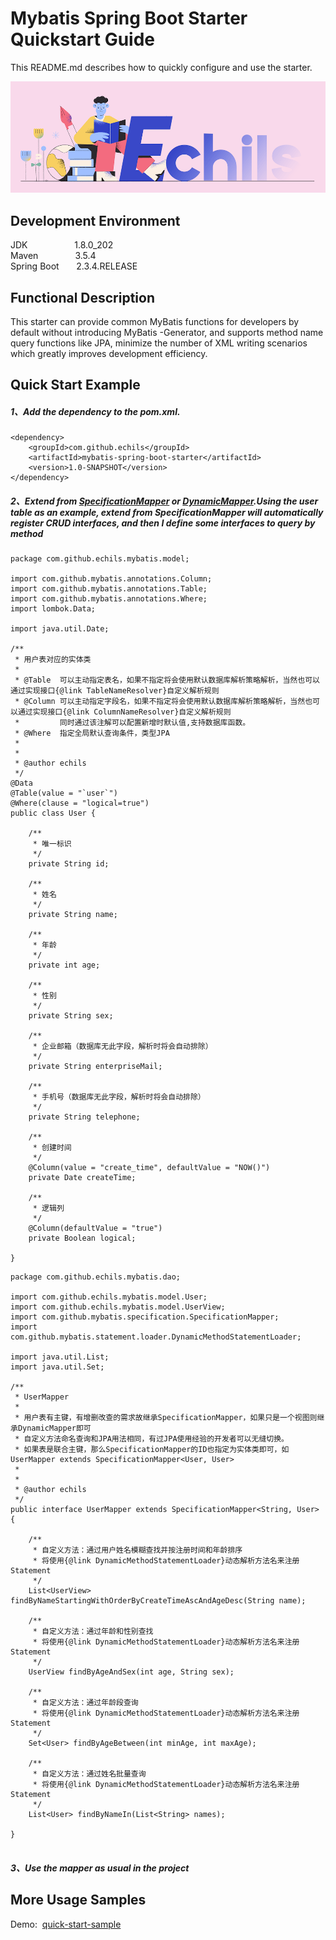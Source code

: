 # Mybatis Spring Boot Starter Quickstart Guide

This README.md describes how to quickly configure and use the starter.


<p align="center">
  <a>
   <img alt="Framework" src="ECHILS.PNG">
  </a>
</p>

## Development Environment  
JDK     &nbsp;&nbsp;&nbsp;&nbsp;&nbsp;&nbsp;&nbsp;&nbsp;&nbsp;&nbsp;&nbsp;&nbsp;&nbsp;&nbsp;&nbsp;&nbsp;&nbsp;&nbsp;1.8.0_202  
Maven   &nbsp;&nbsp;&nbsp;&nbsp;&nbsp;&nbsp;&nbsp;&nbsp;&nbsp;&nbsp;&nbsp;&nbsp;&nbsp;&nbsp;3.5.4  
Spring Boot &nbsp;&nbsp;&nbsp;&nbsp;&nbsp;&nbsp;2.3.4.RELEASE  

## Functional Description
This starter can provide common MyBatis functions for developers by default without introducing MyBatis -Generator, and supports method name query functions like JPA, minimize the number of XML writing scenarios which greatly improves development efficiency.


## Quick Start Example  

##### 1、Add the dependency to the pom.xml.  
````
<dependency>
    <groupId>com.github.echils</groupId>
    <artifactId>mybatis-spring-boot-starter</artifactId>
    <version>1.0-SNAPSHOT</version>
</dependency>
````
##### 2、Extend from [SpecificationMapper](./src/main/java/com/github/mybatis/specification/SpecificationMapper.java) or [DynamicMapper](./src/main/java/com/github/mybatis/specification/DynamicMapper.java).Using the user table as an example, extend from SpecificationMapper will automatically register CRUD interfaces, and then I define some interfaces to query by method
````
package com.github.echils.mybatis.model;

import com.github.mybatis.annotations.Column;
import com.github.mybatis.annotations.Table;
import com.github.mybatis.annotations.Where;
import lombok.Data;

import java.util.Date;

/**
 * 用户表对应的实体类
 *
 * @Table  可以主动指定表名，如果不指定将会使用默认数据库解析策略解析，当然也可以通过实现接口{@link TableNameResolver}自定义解析规则
 * @Column 可以主动指定字段名，如果不指定将会使用默认数据库解析策略解析，当然也可以通过实现接口{@link ColumnNameResolver}自定义解析规则
 *         同时通过该注解可以配置新增时默认值,支持数据库函数。
 * @Where  指定全局默认查询条件，类型JPA
 *
 *
 * @author echils
 */
@Data
@Table(value = "`user`")
@Where(clause = "logical=true")
public class User {

    /**
     * 唯一标识
     */
    private String id;

    /**
     * 姓名
     */
    private String name;

    /**
     * 年龄
     */
    private int age;

    /**
     * 性别
     */
    private String sex;

    /**
     * 企业邮箱（数据库无此字段，解析时将会自动排除）
     */
    private String enterpriseMail;

    /**
     * 手机号（数据库无此字段，解析时将会自动排除）
     */
    private String telephone;

    /**
     * 创建时间
     */
    @Column(value = "create_time", defaultValue = "NOW()")
    private Date createTime;

    /**
     * 逻辑列
     */
    @Column(defaultValue = "true")
    private Boolean logical;

}

````



````
package com.github.echils.mybatis.dao;

import com.github.echils.mybatis.model.User;
import com.github.echils.mybatis.model.UserView;
import com.github.mybatis.specification.SpecificationMapper;
import com.github.mybatis.statement.loader.DynamicMethodStatementLoader;

import java.util.List;
import java.util.Set;

/**
 * UserMapper
 *
 * 用户表有主键，有增删改查的需求故继承SpecificationMapper，如果只是一个视图则继承DynamicMapper即可
 * 自定义方法命名查询和JPA用法相同，有过JPA使用经验的开发者可以无缝切换。
 * 如果表是联合主键，那么SpecificationMapper的ID也指定为实体类即可，如 UserMapper extends SpecificationMapper<User, User>
 * 
 *
 * @author echils
 */
public interface UserMapper extends SpecificationMapper<String, User> {

    /**
     * 自定义方法：通过用户姓名模糊查找并按注册时间和年龄排序
     * 将使用{@link DynamicMethodStatementLoader}动态解析方法名来注册Statement
     */
    List<UserView> findByNameStartingWithOrderByCreateTimeAscAndAgeDesc(String name);

    /**
     * 自定义方法：通过年龄和性别查找
     * 将使用{@link DynamicMethodStatementLoader}动态解析方法名来注册Statement
     */
    UserView findByAgeAndSex(int age, String sex);

    /**
     * 自定义方法：通过年龄段查询
     * 将使用{@link DynamicMethodStatementLoader}动态解析方法名来注册Statement
     */
    Set<User> findByAgeBetween(int minAge, int maxAge);

    /**
     * 自定义方法：通过姓名批量查询
     * 将使用{@link DynamicMethodStatementLoader}动态解析方法名来注册Statement
     */
    List<User> findByNameIn(List<String> names);

}


````
##### 3、Use the mapper as usual in the project

## More Usage Samples
Demo:&nbsp;&nbsp;[quick-start-sample](mybatis-quickstart-sample) 
